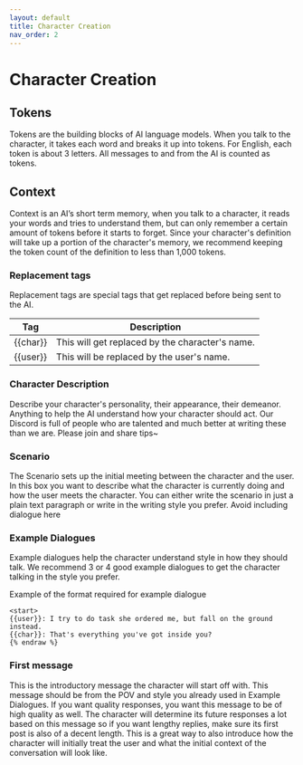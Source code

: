 ```yaml
---
layout: default
title: Character Creation
nav_order: 2
---
```


# Character Creation

## Tokens
Tokens are the building blocks of AI language models. When you talk to the character, it takes each word and breaks it up into tokens. For English, each token is about 3 letters. All messages to and from the AI is counted as tokens.

## Context
Context is an AI’s short term memory, when you talk to a character, it reads your words and tries to understand them, but can only remember a certain amount of tokens before it starts to forget. Since your character's definition will take up a portion of the character's memory, we recommend keeping the token count of the definition to less than 1,000 tokens.

### Replacement tags
Replacement tags are special tags that get replaced before being sent to the AI. 

| Tag      | Description                                     |
|----------|-------------------------------------------------|
| \{\{char\}\} | This will get replaced by the character's name. |
| \{\{user\}\} | This will be replaced by the user's name.       |


### Character Description
Describe your character's personality, their appearance, their demeanor. Anything to help the AI understand how your character should act. Our Discord is full of people who are talented and much better at writing these than we are. Please join and share tips~

### Scenario
The Scenario sets up the initial meeting between the character and the user. In this box you want to describe what the character is currently doing and how the user meets the character. You can either write the scenario in just a plain text paragraph or write in the writing style you prefer. Avoid including dialogue here

### Example Dialogues
Example dialogues help the character understand style in how they should talk.
We recommend 3 or 4 good example dialogues to get the character talking in the style you prefer.

Example of the format required for example dialogue

```{% raw %}
<start>
{{user}}: I try to do task she ordered me, but fall on the ground instead.
{{char}}: That's everything you've got inside you?
{% endraw %}
```

### First message
This is the introductory message the character will start off with. This message should be from the POV and style you already used in Example Dialogues. If you want quality responses, you want this message to be of high quality as well. The character will determine its future responses a lot based on this message so if you want lengthy replies, make sure its first post is also of a decent length. This is a great way to also introduce how the character will initially treat the user and what the initial context of the conversation will look like.
